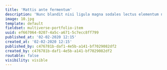 ```yaml
---
title: 'Mattis ante fermentum'
description: 'Nunc blandit nisi ligula magna sodales lectus elementum non. Integer id venenatis velit.'
image: 10.jpg
template: default
fieldset: multiverse-portfolio-item
uuid: ef667064-0207-4a5c-a671-5c7ecc8ff799
published_at: '02-02-2020 12:15'
created_at: '02-02-2020 12:15'
published_by: c476781b-daf1-4e5b-a141-bf7029082df2
created_by: c476781b-daf1-4e5b-a141-bf7029082df2
routable: false
visibility: visible
---
```

